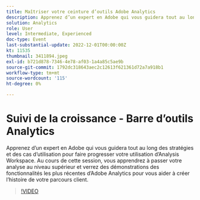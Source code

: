 ```yaml
---
title: Maîtriser votre ceinture d’outils Adobe Analytics
description: Apprenez d’un expert en Adobe qui vous guidera tout au long des stratégies et des cas d’utilisation pour faire progresser votre utilisation d’Analysis Workspace. Au cours de cette session, vous apprendrez à passer votre analyse au niveau supérieur et verrez des démonstrations des fonctionnalités les plus récentes d’Adobe Analytics pour vous aider à créer l’histoire de votre parcours client.
solution: Analytics
role: User
level: Intermediate, Experienced
doc-type: Event
last-substantial-update: 2022-12-01T00:00:00Z
kt: 11535
thumbnail: 3411894.jpeg
exl-id: b721d878-7346-4e78-af03-1a4a85c5ae9b
source-git-commit: 1792dc318643aec2c12613f621361d72a7a918b1
workflow-type: tm+mt
source-wordcount: '115'
ht-degree: 0%

---
```


# Suivi de la croissance - Barre d’outils Analytics

Apprenez d’un expert en Adobe qui vous guidera tout au long des stratégies et des cas d’utilisation pour faire progresser votre utilisation d’Analysis Workspace. Au cours de cette session, vous apprendrez à passer votre analyse au niveau supérieur et verrez des démonstrations des fonctionnalités les plus récentes d’Adobe Analytics pour vous aider à créer l’histoire de votre parcours client.

>[!VIDEO](https://video.tv.adobe.com/v/3411894/?quality=12&learn=on)
